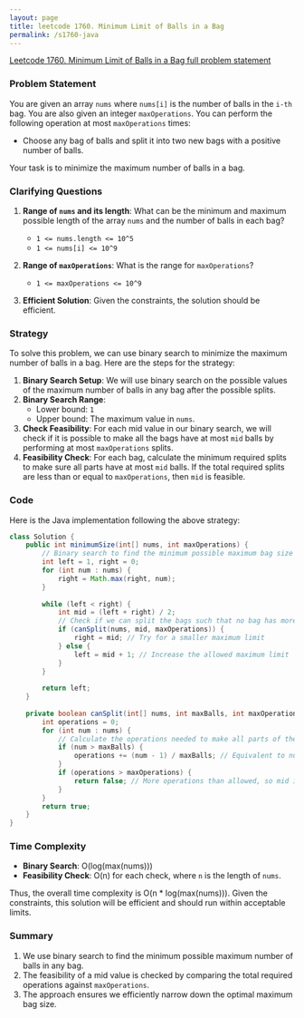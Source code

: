 ```yaml
---
layout: page
title: leetcode 1760. Minimum Limit of Balls in a Bag
permalink: /s1760-java
---
```

[Leetcode 1760. Minimum Limit of Balls in a Bag full problem statement](https://algoadvance.github.io/algoadvance/l1760)
### Problem Statement
You are given an array `nums` where `nums[i]` is the number of balls in the `i-th` bag. You are also given an integer `maxOperations`. You can perform the following operation at most `maxOperations` times:

- Choose any bag of balls and split it into two new bags with a positive number of balls.

Your task is to minimize the maximum number of balls in a bag. 

### Clarifying Questions
1. **Range of `nums` and its length**: What can be the minimum and maximum possible length of the array `nums` and the number of balls in each bag?
   - `1 <= nums.length <= 10^5`
   - `1 <= nums[i] <= 10^9`

2. **Range of `maxOperations`**: What is the range for `maxOperations`?
   - `1 <= maxOperations <= 10^9`

3. **Efficient Solution**: Given the constraints, the solution should be efficient. 

### Strategy
To solve this problem, we can use binary search to minimize the maximum number of balls in a bag. Here are the steps for the strategy:

1. **Binary Search Setup**: We will use binary search on the possible values of the maximum number of balls in any bag after the possible splits.
2. **Binary Search Range**:
   - Lower bound: `1`
   - Upper bound: The maximum value in `nums`.
3. **Check Feasibility**: For each mid value in our binary search, we will check if it is possible to make all the bags have at most `mid` balls by performing at most `maxOperations` splits.
4. **Feasibility Check**: For each bag, calculate the minimum required splits to make sure all parts have at most `mid` balls. If the total required splits are less than or equal to `maxOperations`, then `mid` is feasible.

### Code
Here is the Java implementation following the above strategy:

```java
class Solution {
    public int minimumSize(int[] nums, int maxOperations) {
        // Binary search to find the minimum possible maximum bag size
        int left = 1, right = 0;
        for (int num : nums) {
            right = Math.max(right, num);
        }
        
        while (left < right) {
            int mid = (left + right) / 2;
            // Check if we can split the bags such that no bag has more than 'mid' balls
            if (canSplit(nums, mid, maxOperations)) {
                right = mid; // Try for a smaller maximum limit
            } else {
                left = mid + 1; // Increase the allowed maximum limit
            }
        }
        
        return left;
    }
    
    private boolean canSplit(int[] nums, int maxBalls, int maxOperations) {
        int operations = 0;
        for (int num : nums) {
            // Calculate the operations needed to make all parts of the bag <= maxBalls
            if (num > maxBalls) {
                operations += (num - 1) / maxBalls; // Equivalent to num / maxBalls - 1
            }
            if (operations > maxOperations) {
                return false; // More operations than allowed, so mid is not feasible
            }
        }
        return true;
    }
}
```

### Time Complexity

- **Binary Search**: O(log(max(nums)))
- **Feasibility Check**: O(n) for each check, where `n` is the length of `nums`.

Thus, the overall time complexity is O(n * log(max(nums))). Given the constraints, this solution will be efficient and should run within acceptable limits.

### Summary
1. We use binary search to find the minimum possible maximum number of balls in any bag.
2. The feasibility of a mid value is checked by comparing the total required operations against `maxOperations`.
3. The approach ensures we efficiently narrow down the optimal maximum bag size.